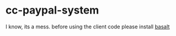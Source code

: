 # cc-paypal-system
I know, its a mess. before using the client code please install [basalt](https://basalt.madefor.cc/#/home/download)
